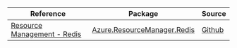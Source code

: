 | Reference | Package | Source |
|---|---|---|
|[Resource Management - Redis](resourcemanager.redis-readme.md)|[Azure.ResourceManager.Redis](https://www.nuget.org/packages/Azure.ResourceManager.Redis)|[Github](https://github.com/Azure/azure-sdk-for-net/blob/main/sdk/redis/Azure.ResourceManager.Redis)|
